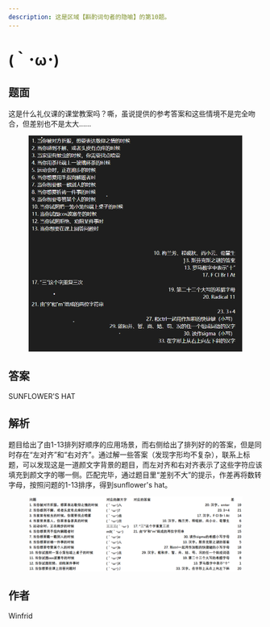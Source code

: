 ```yaml
---
description: 这是区域【斟酌词句者的隐喻】的第10题。
---
```


# (｀･ω･)

## 题面

这是什么礼仪课的课堂教案吗？嘶，虽说提供的参考答案和这些情境不是完全吻合，但差别也不是太大……

<figure><img src="../../../.gitbook/assets/image (57).png" alt=""><figcaption></figcaption></figure>

## 答案

SUNFLOWER'S HAT

## 解析

题目给出了由1-13排列好顺序的应用场景，而右侧给出了排列好的的答案，但是同时存在“左对齐”和“右对齐”。通过解一些答案（发现字形均不复杂），联系上标题，可以发现这是一道颜文字背景的题目，而左对齐和右对齐表示了这些字符应该填充到颜文字的哪一侧。匹配完毕，通过题目里“差别不大”的提示，作差再将数转字母，按照问题的1-13排序，得到sunflower's hat。

<figure><img src="../../../.gitbook/assets/image (58).png" alt=""><figcaption></figcaption></figure>

## 作者

Winfrid
